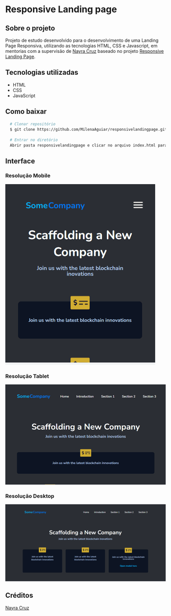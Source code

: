 # Responsive Landing page

## Sobre o projeto
Projeto de estudo desenvolvido para o desenvolvimento de uma Landing Page Responsiva, utilizando as tecnologias HTML, CSS e Javascript, em mentorias com a supervisão de <a href="https://www.linkedin.com/in/nayra-cruz/">Nayra Cruz</a> baseado no projeto <a href="https://www.figma.com/file/TnSdpyVrQKvGAVdIgOdsdK/Responsive-Landing-Page-Mentoria-Milena">Responsive Landing Page</a>.
## Tecnologias utilizadas
* HTML
* CSS
* JavaScript
## Como baixar
```bash
  # Clonar repositório
  $ git clone https://github.com/MilenaAguiar/responsivelandingpage.git
  
  # Entrar no diretório
  Abrir pasta responsivelandingpage e clicar no arquivo index.html para visualizar o projeto.
```
## Interface
### Resolução Mobile
![](resolucao-mobile-gif.gif)

### Resolução Tablet 
![](resolucao-tablet-gif.gif)

### Resolução Desktop
![](resolucao-desktop-gif.gif)

## Créditos
<a href="https://www.linkedin.com/in/nayra-cruz/">Nayra Cruz</a>